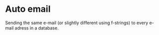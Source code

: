 # Auto email

Sending the same e-mail (or slightly different using f-strings) to every e-mail adress in a database.
